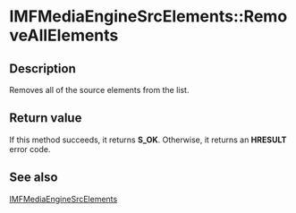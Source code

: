 # IMFMediaEngineSrcElements::RemoveAllElements

## Description

Removes all of the source elements from the list.

## Return value

If this method succeeds, it returns **S_OK**. Otherwise, it returns an **HRESULT** error code.

## See also

[IMFMediaEngineSrcElements](https://learn.microsoft.com/windows/desktop/api/mfmediaengine/nn-mfmediaengine-imfmediaenginesrcelements)